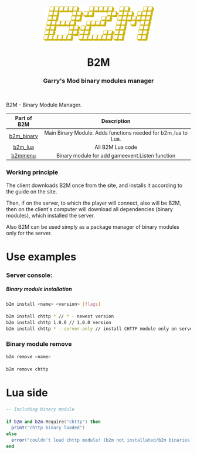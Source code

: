 <p align="center">
  <img src="https://github.com/autumncommunity/b2m_binary/raw/master/img/b2m.png" />
</p>

<h1 align="center">
    B2M
</h1>

<h3 align="center">
    Garry's Mod binary modules manager
</h3>
<br>

B2M - Binary Module Manager.

| Part of B2M | Description |
|:---:|:---:|
| [b2m_binary](https://github.com/autumncommunity/b2m_binary) | Main Binary Module. Adds functions needed for b2m_lua to Lua. |
| [b2m_lua](https://github.com/autumncommunity/b2m_lua) | All B2M Lua code |
| [b2mmenu](https://github.com/autumncommunity/b2mmenu) | Binary module for add gameevent.Listen function |

### Working principle
The client downloads B2M once from the site, and installs it according to the guide on the site.

Then, if on the server, to which the player will connect, also will be B2M, then on the client's computer will download all dependencies (binary modules), which installed the server.

Also B2M can be used simply as a package manager of binary modules only for the server.

# Use examples
### Server console:
##### Binary module installation
```bash
b2m install <name> <version> [flags]

b2m install chttp * // * - newest version
b2m install chttp 1.0.0 // 1.0.0 version
b2m install chttp * --server-only // install CHTTP module only on server
```

### Binary module remove
```bash
b2m remove <name>

b2m remove chttp
```

# Lua side

```lua
-- Including binary module

if b2m and b2m.Require("chttp") then
  print("chttp binary loaded")
else
  error("couldn't load chttp module! (b2m not installated/b2m binaries loading disabled/chttp module not found")
end
```
